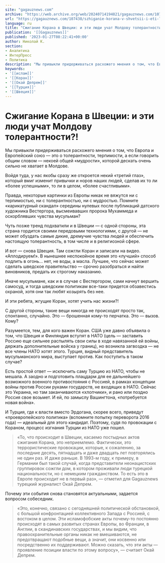 ```yaml
---
site: "gagauznews.com"
archive: "https://web.archive.org/web/20240714194821/gagauznews.com/107438/szhiganie-korana-v-shvetsii-i-eti-lyudi-uchat-moldovu-tolerantnosti.html"
url: "https://gagauznews.com/107438/szhiganie-korana-v-shvetsii-i-eti-lyudi-uchat-moldovu-tolerantnosti.html"
language: ru
title: "Сжигание Корана в Швеции: и эти люди учат Молдову толерантности?!"
publication: '[[Gagauznews]]'
published: '2023-01-27T08:22:41+00:00'
author: Николай К.
section:
- Аналитика
- ИнтерПресс
- Политика
description: "Мы привыкли придерживаться расхожего мнения о том, что Европа и Европейский союз — это о толерантности, терпимости, а если говорить общим словом — некоей общей «мудрости», которой дескать очень сильно не хватает в Молдове. Войдя туда, у нас якобы сразу же откроется некий «третий глаз», который вмиг изменит привычки и норов наших людей, сделав их то ли «более успешными», то ли в целом, «более счастливыми». Правда, некоторые картинки из Европы никак не вяжутся ни с терпимостью, ни с толерантностью, ни с мудростью. Помните «карикатурный скандал» середины нулевых после публикаций датского художника Вестергора, высмеивавших пророка Мухаммеда и оскорблявших чувства мусульман? Чуть […]"
keywords:
- '[[ислам]]'
- '[[Коран]]'
- '[[Окай Депрем]]'
- '[[Турция]]'
- '[[Швеция]]'
---
```


# Сжигание Корана в Швеции: и эти люди учат Молдову толерантности?!

Мы привыкли придерживаться расхожего мнения о том, что Европа и Европейский союз — это о толерантности, терпимости, а если говорить общим словом — некоей общей «мудрости», которой дескать очень сильно не хватает в Молдове.

Войдя туда, у нас якобы сразу же откроется некий «третий глаз», который вмиг изменит привычки и норов наших людей, сделав их то ли «более успешными», то ли в целом, «более счастливыми».

Правда, некоторые картинки из Европы никак не вяжутся ни с терпимостью, ни с толерантностью, ни с мудростью. Помните «карикатурный скандал» середины нулевых после публикаций датского художника Вестергора, высмеивавших пророка Мухаммеда и оскорблявших чувства мусульман?

Чуть позже тренд подхватили и в Швеции — с одной стороны, эта страна гордится своими передовыми технологиями, с другой — не может обуздать самые дикие, дремучие чувства людей и обеспечить настоящую толерантность, в том числе и в религиозной сфере.

И вот — снова Швеция. Там сожгли Коран и записали на видео. «Аплодируем!». В нынешнее неспокойное время это «лучший» способ подлить в огонь… нет, не воды, а масла. Лучшее, что сейчас может сделать шведское правительство — срочно разобраться и найти виновников, предать их строгому наказанию.

Иначе мусульмане, как и в случае с Вестергором, сами начнут вершить самосуд, и тогда шведским политикам все-таки придется обзавестись охраной, хотя они так любят козырять без нее.

И эти ребята, жгущие Коран, хотят учить нас жизни?!

С другой стороны, такие вещи никогда не происходят просто так, спонтанно, случайно. Это — брошенная кому-то перчатка. Это — вызов. Кому?

Разумеется, тем, для кого важен Коран. США уже давно объявила о том, что Швеция и Финляндия вступят в НАТО (цель — заставить Россию еще сильнее распылять свои силы в ходе навязанной ей войны, держать дополнительные войска у границ), но возникла загвоздка — не все члены НАТО хотят этого. Турция, видный представитель мусульманского мира, выступает против. Как поступить в таком случае?

Есть простой ответ — исключить саму Турцию из НАТО, чтобы не мешала. А заодно и подготовить плацдарм для ее дальнейшего возможного военного противостояния с Россией, в рамках концепции войны против России руками государств, не входящих в НАТО. Сейчас это Украина, но там заканчиваются «хлопчики», и рано или поздно Россия свое возьмет. И ей, по замыслу Вашингтона, «потребуется новая война».

И Турция, где к власти вместо Эрдогана, скорее всего, приведут «проевропейского политика» (вспомните попытку переворота 2016 года) — идеальный для этого кандидат. Поэтому, судя по провокации с Кораном, процесс изгнания Турции из НАТО уже пошел.

> «То, что происходит в Швеции, касаемо постыдных актов сжигания Корана, это неприемлемо. Фактически, это террористические провокации, которые, к сожалению, за последние десять, пятнадцать и даже двадцать лет повторялись не один раз. И даже раньше. В 1993-м году, к примеру, в Германии был такой случай, когда представители неонацистских группировок сожгли дом, в котором проживали люди турецкой национальности, но с немецким гражданством. То есть это в Европе происходит не в первый раз», — отметил для Gagauznews турецкий журналист Окай Депрем.

Почему эти события снова становятся актуальными, задается вопросом собеседник.

> «Это, конечно, связано с сегодняшней политической обстановкой, с большой конфронтацией коллективного Запада с Россией, с востоком в целом. Эти исламофобские акты почему-то постоянно происходят в самых развитых странах Европы, во Франции, в Англии, в скандинавских государствах, и мы видим, что правоохранительные органы никак не вмешиваются, не предотвращают подобные вещи, а значит, они косвенно или посредственно их поддерживают. Можно сказать, что эти акты — проявление позиции власти по этому вопросу», — считает Окай Депрем.